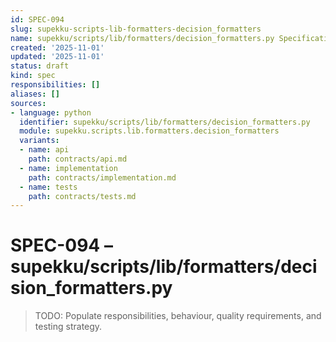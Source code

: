 ```yaml
---
id: SPEC-094
slug: supekku-scripts-lib-formatters-decision_formatters
name: supekku/scripts/lib/formatters/decision_formatters.py Specification
created: '2025-11-01'
updated: '2025-11-01'
status: draft
kind: spec
responsibilities: []
aliases: []
sources:
- language: python
  identifier: supekku/scripts/lib/formatters/decision_formatters.py
  module: supekku.scripts.lib.formatters.decision_formatters
  variants:
  - name: api
    path: contracts/api.md
  - name: implementation
    path: contracts/implementation.md
  - name: tests
    path: contracts/tests.md
---
```


# SPEC-094 – supekku/scripts/lib/formatters/decision_formatters.py

> TODO: Populate responsibilities, behaviour, quality requirements, and testing strategy.
